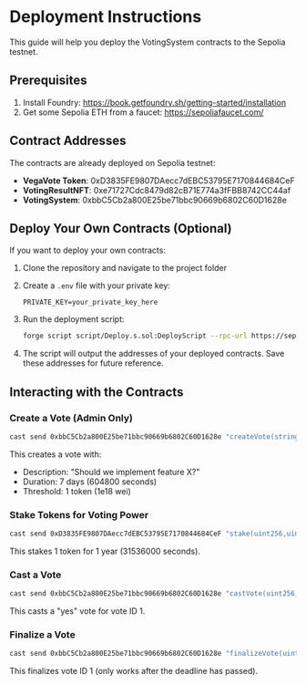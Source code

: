 # Deployment Instructions

This guide will help you deploy the VotingSystem contracts to the Sepolia testnet.

## Prerequisites

1. Install Foundry: https://book.getfoundry.sh/getting-started/installation
2. Get some Sepolia ETH from a faucet: https://sepoliafaucet.com/

## Contract Addresses

The contracts are already deployed on Sepolia testnet:

- **VegaVote Token**: 0xD3835FE9807DAecc7dEBC53795E7170844684CeF
- **VotingResultNFT**: 0xe71727Cdc8479d82cB71E774a3fFBB8742CC44af
- **VotingSystem**: 0xbbC5Cb2a800E25be71bbc90669b6802C60D1628e

## Deploy Your Own Contracts (Optional)

If you want to deploy your own contracts:

1. Clone the repository and navigate to the project folder

2. Create a `.env` file with your private key:
   ```
   PRIVATE_KEY=your_private_key_here
   ```

3. Run the deployment script:
   ```bash
   forge script script/Deploy.s.sol:DeployScript --rpc-url https://sepolia.infura.io/v3/8b4535c511eb4b8fb625279437c92ed2 --private-key 0x$PRIVATE_KEY --broadcast --legacy
   ```

4. The script will output the addresses of your deployed contracts. Save these addresses for future reference.

## Interacting with the Contracts

### Create a Vote (Admin Only)

```bash
cast send 0xbbC5Cb2a800E25be71bbc90669b6802C60D1628e "createVote(string,uint256,uint256)" "Should we implement feature X?" 604800 1000000000000000000 --private-key 0x$PRIVATE_KEY --rpc-url https://sepolia.infura.io/v3/8b4535c511eb4b8fb625279437c92ed2 --legacy
```

This creates a vote with:
- Description: "Should we implement feature X?"
- Duration: 7 days (604800 seconds)
- Threshold: 1 token (1e18 wei)

### Stake Tokens for Voting Power

```bash
cast send 0xD3835FE9807DAecc7dEBC53795E7170844684CeF "stake(uint256,uint256)" 1000000000000000000 31536000 --private-key 0x$PRIVATE_KEY --rpc-url https://sepolia.infura.io/v3/8b4535c511eb4b8fb625279437c92ed2 --legacy
```

This stakes 1 token for 1 year (31536000 seconds).

### Cast a Vote

```bash
cast send 0xbbC5Cb2a800E25be71bbc90669b6802C60D1628e "castVote(uint256,bool)" 1 true --private-key 0x$PRIVATE_KEY --rpc-url https://sepolia.infura.io/v3/8b4535c511eb4b8fb625279437c92ed2 --legacy
```

This casts a "yes" vote for vote ID 1.

### Finalize a Vote

```bash
cast send 0xbbC5Cb2a800E25be71bbc90669b6802C60D1628e "finalizeVote(uint256)" 1 --private-key 0x$PRIVATE_KEY --rpc-url https://sepolia.infura.io/v3/8b4535c511eb4b8fb625279437c92ed2 --legacy
```

This finalizes vote ID 1 (only works after the deadline has passed). 